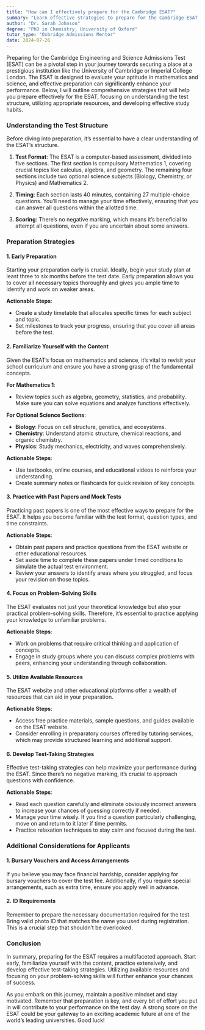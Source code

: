 ```yaml
---
title: "How can I effectively prepare for the Cambridge ESAT?"
summary: "Learn effective strategies to prepare for the Cambridge ESAT, focusing on test structure, resources, and study habits for success."
author: "Dr. Sarah Johnson"
degree: "PhD in Chemistry, University of Oxford"
tutor_type: "Oxbridge Admissions Mentor"
date: 2024-07-26
---
```


Preparing for the Cambridge Engineering and Science Admissions Test (ESAT) can be a pivotal step in your journey towards securing a place at a prestigious institution like the University of Cambridge or Imperial College London. The ESAT is designed to evaluate your aptitude in mathematics and science, and effective preparation can significantly enhance your performance. Below, I will outline comprehensive strategies that will help you prepare effectively for the ESAT, focusing on understanding the test structure, utilizing appropriate resources, and developing effective study habits.

### Understanding the Test Structure

Before diving into preparation, it’s essential to have a clear understanding of the ESAT’s structure. 

1. **Test Format**: The ESAT is a computer-based assessment, divided into five sections. The first section is compulsory Mathematics 1, covering crucial topics like calculus, algebra, and geometry. The remaining four sections include two optional science subjects (Biology, Chemistry, or Physics) and Mathematics 2.
  
2. **Timing**: Each section lasts 40 minutes, containing 27 multiple-choice questions. You’ll need to manage your time effectively, ensuring that you can answer all questions within the allotted time.

3. **Scoring**: There’s no negative marking, which means it’s beneficial to attempt all questions, even if you are uncertain about some answers.

### Preparation Strategies

#### 1. **Early Preparation**

Starting your preparation early is crucial. Ideally, begin your study plan at least three to six months before the test date. Early preparation allows you to cover all necessary topics thoroughly and gives you ample time to identify and work on weaker areas.

**Actionable Steps**:
- Create a study timetable that allocates specific times for each subject and topic.
- Set milestones to track your progress, ensuring that you cover all areas before the test.

#### 2. **Familiarize Yourself with the Content**

Given the ESAT’s focus on mathematics and science, it’s vital to revisit your school curriculum and ensure you have a strong grasp of the fundamental concepts.

**For Mathematics 1**:
- Review topics such as algebra, geometry, statistics, and probability. Make sure you can solve equations and analyze functions effectively.
  
**For Optional Science Sections**:
- **Biology**: Focus on cell structure, genetics, and ecosystems.
- **Chemistry**: Understand atomic structure, chemical reactions, and organic chemistry.
- **Physics**: Study mechanics, electricity, and waves comprehensively.

**Actionable Steps**:
- Use textbooks, online courses, and educational videos to reinforce your understanding.
- Create summary notes or flashcards for quick revision of key concepts.

#### 3. **Practice with Past Papers and Mock Tests**

Practicing past papers is one of the most effective ways to prepare for the ESAT. It helps you become familiar with the test format, question types, and time constraints.

**Actionable Steps**:
- Obtain past papers and practice questions from the ESAT website or other educational resources.
- Set aside time to complete these papers under timed conditions to simulate the actual test environment.
- Review your answers to identify areas where you struggled, and focus your revision on those topics.

#### 4. **Focus on Problem-Solving Skills**

The ESAT evaluates not just your theoretical knowledge but also your practical problem-solving skills. Therefore, it’s essential to practice applying your knowledge to unfamiliar problems.

**Actionable Steps**:
- Work on problems that require critical thinking and application of concepts.
- Engage in study groups where you can discuss complex problems with peers, enhancing your understanding through collaboration.

#### 5. **Utilize Available Resources**

The ESAT website and other educational platforms offer a wealth of resources that can aid in your preparation.

**Actionable Steps**:
- Access free practice materials, sample questions, and guides available on the ESAT website.
- Consider enrolling in preparatory courses offered by tutoring services, which may provide structured learning and additional support.

#### 6. **Develop Test-Taking Strategies**

Effective test-taking strategies can help maximize your performance during the ESAT. Since there’s no negative marking, it’s crucial to approach questions with confidence.

**Actionable Steps**:
- Read each question carefully and eliminate obviously incorrect answers to increase your chances of guessing correctly if needed.
- Manage your time wisely. If you find a question particularly challenging, move on and return to it later if time permits.
- Practice relaxation techniques to stay calm and focused during the test.

### Additional Considerations for Applicants

#### 1. **Bursary Vouchers and Access Arrangements**

If you believe you may face financial hardship, consider applying for bursary vouchers to cover the test fee. Additionally, if you require special arrangements, such as extra time, ensure you apply well in advance.

#### 2. **ID Requirements**

Remember to prepare the necessary documentation required for the test. Bring valid photo ID that matches the name you used during registration. This is a crucial step that shouldn’t be overlooked.

### Conclusion

In summary, preparing for the ESAT requires a multifaceted approach. Start early, familiarize yourself with the content, practice extensively, and develop effective test-taking strategies. Utilizing available resources and focusing on your problem-solving skills will further enhance your chances of success. 

As you embark on this journey, maintain a positive mindset and stay motivated. Remember that preparation is key, and every bit of effort you put in will contribute to your performance on the test day. A strong score on the ESAT could be your gateway to an exciting academic future at one of the world’s leading universities. Good luck!
    